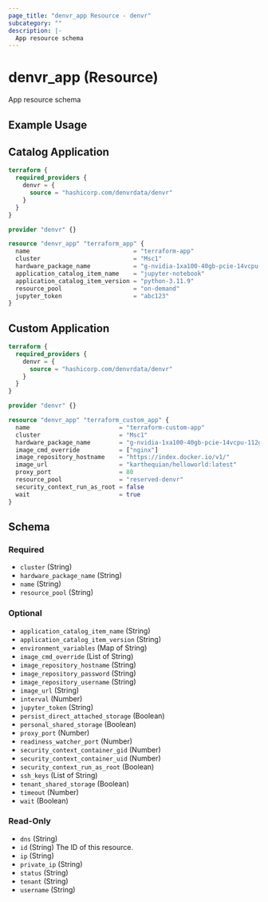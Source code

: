 ```yaml
---
page_title: "denvr_app Resource - denvr"
subcategory: ""
description: |-
  App resource schema
---
```


# denvr_app (Resource)

App resource schema

## Example Usage

## Catalog Application

```terraform
terraform {
  required_providers {
    denvr = {
      source = "hashicorp.com/denvrdata/denvr"
    }
  }
}

provider "denvr" {}

resource "denvr_app" "terraform_app" {
  name                             = "terraform-app"
  cluster                          = "Msc1"
  hardware_package_name            = "g-nvidia-1xa100-40gb-pcie-14vcpu-112gb"
  application_catalog_item_name    = "jupyter-notebook"
  application_catalog_item_version = "python-3.11.9"
  resource_pool                    = "on-demand"
  jupyter_token                    = "abc123"
}
```

## Custom Application

```terraform
terraform {
  required_providers {
    denvr = {
      source = "hashicorp.com/denvrdata/denvr"
    }
  }
}

provider "denvr" {}

resource "denvr_app" "terraform_custom_app" {
  name                         = "terraform-custom-app"
  cluster                      = "Msc1"
  hardware_package_name        = "g-nvidia-1xa100-40gb-pcie-14vcpu-112gb"
  image_cmd_override           = ["nginx"]
  image_repository_hostname    = "https://index.docker.io/v1/"
  image_url                    = "karthequian/helloworld:latest"
  proxy_port                   = 80
  resource_pool                = "reserved-denvr"
  security_context_run_as_root = false
  wait                         = true
}
```


<!-- schema generated by tfplugindocs -->
## Schema

### Required

- `cluster` (String)
- `hardware_package_name` (String)
- `name` (String)
- `resource_pool` (String)

### Optional

- `application_catalog_item_name` (String)
- `application_catalog_item_version` (String)
- `environment_variables` (Map of String)
- `image_cmd_override` (List of String)
- `image_repository_hostname` (String)
- `image_repository_password` (String)
- `image_repository_username` (String)
- `image_url` (String)
- `interval` (Number)
- `jupyter_token` (String)
- `persist_direct_attached_storage` (Boolean)
- `personal_shared_storage` (Boolean)
- `proxy_port` (Number)
- `readiness_watcher_port` (Number)
- `security_context_container_gid` (Number)
- `security_context_container_uid` (Number)
- `security_context_run_as_root` (Boolean)
- `ssh_keys` (List of String)
- `tenant_shared_storage` (Boolean)
- `timeout` (Number)
- `wait` (Boolean)

### Read-Only

- `dns` (String)
- `id` (String) The ID of this resource.
- `ip` (String)
- `private_ip` (String)
- `status` (String)
- `tenant` (String)
- `username` (String)
